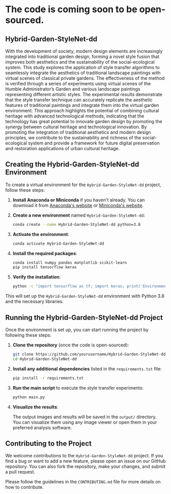 # The code is coming soon to be open-sourced.

## Hybrid-Garden-StyleNet-dd

With the development of society, modern design elements are increasingly integrated into traditional garden design, forming a novel style fusion that improves both aesthetics and the sustainability of the social-ecological system. This study explores the application of style transfer algorithms to seamlessly integrate the aesthetics of traditional landscape paintings with virtual scenes of classical private gardens. The effectiveness of the method is verified through a series of experiments using virtual scenes of the Humble Administrator’s Garden and various landscape paintings representing different artistic styles. The experimental results demonstrate that the style transfer technique can accurately replicate the aesthetic features of traditional paintings and integrate them into the virtual garden environment. This approach highlights the potential of combining cultural heritage with advanced technological methods, indicating that the technology has great potential to innovate garden design by promoting the synergy between cultural heritage and technological innovation. By promoting the integration of traditional aesthetics and modern design principles, we contribute to the sustainability and richness of the social-ecological system and provide a framework for future digital preservation and restoration applications of urban cultural heritage.

## Creating the Hybrid-Garden-StyleNet-dd Environment

To create a virtual environment for the `Hybrid-Garden-StyleNet-dd` project, follow these steps:

1. **Install Anaconda or Miniconda** if you haven't already. You can download it from [Anaconda's website](https://www.anaconda.com/products/individual) or [Miniconda's website](https://docs.conda.io/en/latest/miniconda.html).

2. **Create a new environment** named `Hybrid-Garden-StyleNet-dd`:

    ```bash
    conda create --name Hybrid-Garden-StyleNet-dd python=3.8
    ```

3. **Activate the environment**:

    ```bash
    conda activate Hybrid-Garden-StyleNet-dd
    ```

4. **Install the required packages**:

    ```bash
    conda install numpy pandas matplotlib scikit-learn
    pip install tensorflow keras
    ```

5. **Verify the installation**:

    ```bash
    python -c "import tensorflow as tf; import keras; print('Environment is ready!')"
    ```

This will set up the `Hybrid-Garden-StyleNet-dd` environment with Python 3.8 and the necessary libraries.

## Running the Hybrid-Garden-StyleNet-dd Project

Once the environment is set up, you can start running the project by following these steps:

1. **Clone the repository** (once the code is open-sourced):

    ```bash
    git clone https://github.com/yourusername/Hybrid-Garden-StyleNet-dd.git
    cd Hybrid-Garden-StyleNet-dd
    ```

2. **Install any additional dependencies** listed in the `requirements.txt` file:

    ```bash
    pip install -r requirements.txt
    ```

3. **Run the main script** to execute the style transfer experiments:

    ```bash
    python main.py
    ```

4. **Visualize the results**:

    The output images and results will be saved in the `output/` directory. You can visualize them using any image viewer or open them in your preferred analysis software.

## Contributing to the Project

We welcome contributions to the `Hybrid-Garden-StyleNet-dd` project. If you find a bug or want to add a new feature, please open an issue on our GitHub repository. You can also fork the repository, make your changes, and submit a pull request. 

Please follow the guidelines in the `CONTRIBUTING.md` file for more details on how to contribute.


